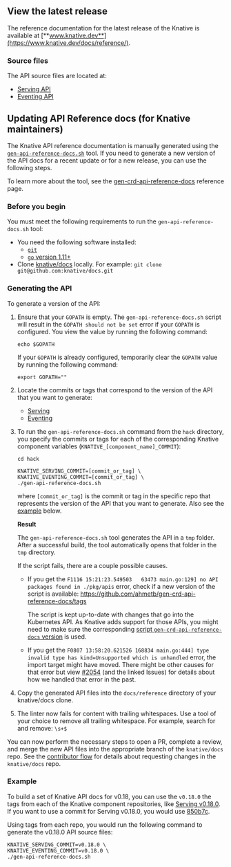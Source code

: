 ## View the latest release

The reference documentation for the latest release of the Knative is available
at [**www.knative.dev**](https://www.knative.dev/docs/reference/).

### Source files

The API source files are located at:

- [Serving API](./serving.md)
- [Eventing API](./eventing/eventing.md)

## Updating API Reference docs (for Knative maintainers)

The Knative API reference documentation is manually generated using the
[`gen-api-reference-docs.sh`](../../../hack/) tool. If you need to generate a new
version of the API docs for a recent update or for a new release, you can use
the following steps.

To learn more about the tool, see the
[gen-crd-api-reference-docs](https://github.com/ahmetb/gen-crd-api-reference-docs)
reference page.

### Before you begin

You must meet the following requirements to run the `gen-api-reference-docs.sh`
tool:

- You need the following software installed:
  - [`git`](https://git-scm.com/download/)
  - [`go` version 1.11+](https://golang.org/dl/)
- Clone [knative/docs](https://github.com/knative/docs) locally. For example:
  `git clone git@github.com:knative/docs.git`

### Generating the API

To generate a version of the API:

1. Ensure that your `GOPATH` is empty. The `gen-api-reference-docs.sh` script
   will result in the `GOPATH should not be set` error if your `GOPATH` is
   configured. You view the value by running the following command:

   ```
   echo $GOPATH
   ```

   If your `GOPATH` is already configured, temporarily clear the `GOPATH` value
   by running the following command:

   ```
   export GOPATH=""
   ```

1. Locate the commits or tags that correspond to the version of the API that you
   want to generate:

   - [Serving](https://github.com/knative/serving/releases/)
   - [Eventing](https://github.com/knative/eventing/releases/)

1. To run the `gen-api-reference-docs.sh` command from the `hack` directory, you
   specify the commits or tags for each of the corresponding Knative component
   variables (`KNATIVE_[component_name]_COMMIT`):

   ```
   cd hack

   KNATIVE_SERVING_COMMIT=[commit_or_tag] \
   KNATIVE_EVENTING_COMMIT=[commit_or_tag] \
   ./gen-api-reference-docs.sh
   ```

   where `[commit_or_tag]` is the commit or tag in the specific repo that
   represents the version of the API that you want to generate. Also see the
   [example](#example) below.

   **Result**

   The `gen-api-reference-docs.sh` tool generates the API in a `tmp` folder.
   After a successful build, the tool automatically opens that folder in the
   `tmp` directory.

   If the script fails, there are a couple possible causes.

   * If you get the
     `F1116 15:21:23.549503   63473 main.go:129] no API packages found in ./pkg/apis`
     error, check if a new version of the script is available:
      https://github.com/ahmetb/gen-crd-api-reference-docs/tags

      The script is kept up-to-date with changes that go into the Kubernetes API.
      As Knative adds support for those APIs, you might need to make sure the
      corresponding
      [script `gen-crd-api-reference-docs` version](https://github.com/knative/docs/blob/main/hack/gen-api-reference-docs.sh#L26)
      is used.

   * If you get the
     `F0807 13:58:20.621526 168834 main.go:444] type invalid type has kind=Unsupported which is unhandled`
     error, the import target might have moved. There might be other causes for that error but view
     [#2054](https://github.com/knative/docs/pull/2054) (and the linked Issues) for details about how we handled that error
     in the past.

1. Copy the generated API files into the `docs/reference` directory of your
   knative/docs clone.

1. The linter now fails for content with trailing whitespaces. Use a tool of your choice to
   remove all trailing whitespace. For example, search for and remove: `\s+$`

You can now perform the necessary steps to open a PR, complete a review, and
merge the new API files into the appropriate branch of the `knative/docs` repo.
See the [contributor flow](https://github.com/knative/community/blob/main/docs/DOCS-CONTRIBUTING.md) for details
about requesting changes in the `knative/docs` repo.

### Example

To build a set of Knative API docs for v0.18, you can use the `v0.18.0` the tags
from each of the Knative component repositories, like
[Serving v0.18.0](https://github.com/knative/serving/tree/v0.18.0). If you want to
use a commit for Serving v0.18.0, you would use
[850b7c](https://github.com/knative/serving/commit/850b7cca7d7701b052420a030f2308d19938d45e).

Using tags from each repo, you would run the following command to generate the
v0.18.0 API source files:

```
KNATIVE_SERVING_COMMIT=v0.18.0 \
KNATIVE_EVENTING_COMMIT=v0.18.0 \
./gen-api-reference-docs.sh
```
